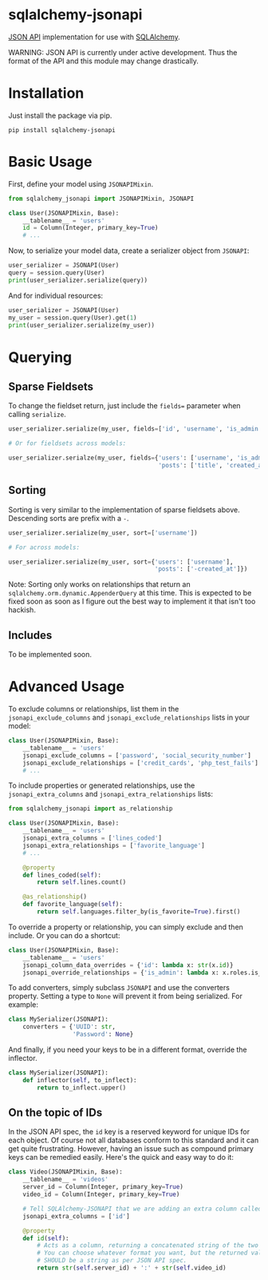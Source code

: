 # sqlalchemy-jsonapi

[JSON API](http://jsonapi.org/) implementation for use with [SQLAlchemy](http://www.sqlalchemy.org/).

WARNING: JSON API is currently under active development.  Thus the format of the API and this module may change drastically.

# Installation

Just install the package via pip.

```
pip install sqlalchemy-jsonapi
```

# Basic Usage

First, define your model using `JSONAPIMixin`.

```py
from sqlalchemy_jsonapi import JSONAPIMixin, JSONAPI

class User(JSONAPIMixin, Base):
    __tablename__ = 'users'
    id = Column(Integer, primary_key=True)
    # ...
```

Now, to serialize your model data, create a serializer object from `JSONAPI`:

```py
user_serializer = JSONAPI(User)
query = session.query(User)
print(user_serializer.serialize(query))
```

And for individual resources:

```py
user_serializer = JSONAPI(User)
my_user = session.query(User).get(1)
print(user_serializer.serialize(my_user))
```

# Querying

## Sparse Fieldsets

To change the fieldset return, just include the `fields=` parameter when calling `serialize`.

```py
user_serializer.serialize(my_user, fields=['id', 'username', 'is_admin'])

# Or for fieldsets across models:

user_serializer.serialze(my_user, fields={'users': ['username', 'is_admin'],
                                          'posts': ['title', 'created_at']})
```

## Sorting

Sorting is very similar to the implementation of sparse fieldsets above.  Descending sorts are prefix with a `-`.

```py
user_serializer.serialize(my_user, sort=['username'])

# For across models:

user_serializer.serialize(my_user, sort={'users': ['username'],
                                         'posts': ['-created_at']})
```

Note: Sorting only works on relationships that return an `sqlalchemy.orm.dynamic.AppenderQuery` at this time.  This is expected to be fixed soon as soon as I figure out the best way to implement it that isn't too hackish.

## Includes

To be implemented soon.

# Advanced Usage

To exclude columns or relationships, list them in the `jsonapi_exclude_columns` and `jsonapi_exclude_relationships` lists in your model:

```py
class User(JSONAPIMixin, Base):
    __tablename__ = 'users'
    jsonapi_exclude_columns = ['password', 'social_security_number']
    jsonapi_exclude_relationships = ['credit_cards', 'php_test_fails']
    # ...
```

To include properties or generated relationships, use the `jsonapi_extra_columns` and `jsonapi_extra_relationships` lists:

```py
from sqlalchemy_jsonapi import as_relationship

class User(JSONAPIMixin, Base):
    __tablename__ = 'users'
    jsonapi_extra_columns = ['lines_coded']
    jsonapi_extra_relationships = ['favorite_language']
    # ...

    @property
    def lines_coded(self):
        return self.lines.count()

    @as_relationship()
    def favorite_language(self):
        return self.languages.filter_by(is_favorite=True).first()
```

To override a property or relationship, you can simply exclude and then include.  Or you can do a shortcut:

```py
class User(JSONAPIMixin, Base):
    __tablename__ = 'users'
    jsonapi_column_data_overrides = {'id': lambda x: str(x.id)}
    jsonapi_override_relationships = {'is_admin': lambda x: x.roles.is_admin}
```

To add converters, simply subclass `JSONAPI` and use the converters property.  Setting a type to `None` will prevent it from being serialized.  For example:

```py
class MySerializer(JSONAPI):
    converters = {'UUID': str,
                  'Password': None}
```

And finally, if you need your keys to be in a different format, override the inflector.

```py
class MySerializer(JSONAPI):
    def inflector(self, to_inflect):
        return to_inflect.upper()
```

## On the topic of IDs

In the JSON API spec, the `id` key is a reserved keyword for unique IDs for each object.  Of course not all databases conform to this standard and it can get quite frustrating.  However, having an issue such as compound primary keys can be remedied easily.  Here's the quick and easy way to do it:

```py
class Video(JSONAPIMixin, Base):
    __tablename__ = 'videos'
    server_id = Column(Integer, primary_key=True)
    video_id = Column(Integer, primary_key=True)

    # Tell SQLAlchemy-JSONAPI that we are adding an extra column called `id`
    jsonapi_extra_columns = ['id']

    @property
    def id(self):
        # Acts as a column, returning a concatenated string of the two IDs.
        # You can choose whatever format you want, but the returned value
        # SHOULD be a string as per JSON API spec.
        return str(self.server_id) + ':' + str(self.video_id)
```